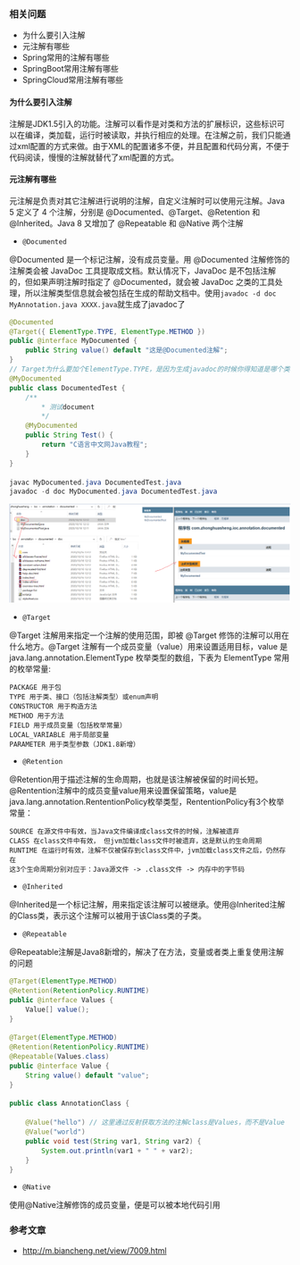 ### 相关问题
* 为什么要引入注解
* 元注解有哪些
* Spring常用的注解有哪些
* SpringBoot常用注解有哪些
* SpringCloud常用注解有哪些

#### 为什么要引入注解
注解是JDK1.5引入的功能。注解可以看作是对类和方法的扩展标识，这些标识可以在编译，类加载，运行时被读取，并执行相应的处理。在注解之前，我们只能通过xml配置的方式来做。由于XML的配置诸多不便，并且配置和代码分离，不便于代码阅读，慢慢的注解就替代了xml配置的方式。

#### 元注解有哪些

元注解是负责对其它注解进行说明的注解，自定义注解时可以使用元注解。Java 5 定义了 4 个注解，分别是 @Documented、@Target、@Retention 和 @Inherited。Java 8 又增加了 @Repeatable 和 @Native 两个注解
* `@Documented`

@Documented 是一个标记注解，没有成员变量。用 @Documented 注解修饰的注解类会被 JavaDoc 工具提取成文档。默认情况下，JavaDoc 是不包括注解的，但如果声明注解时指定了 @Documented，就会被 JavaDoc 之类的工具处理，所以注解类型信息就会被包括在生成的帮助文档中。使用`javadoc -d doc MyAnnotation.java XXXX.java`就生成了javadoc了
```java
@Documented
@Target({ ElementType.TYPE, ElementType.METHOD })
public @interface MyDocumented {
    public String value() default "这是@Documented注解";
}
// Target为什么要加个ElementType.TYPE，是因为生成javadoc的时候你得知道是哪个类啊
@MyDocumented
public class DocumentedTest {
    /**
        * 测试document
        */
    @MyDocumented
    public String Test() {
        return "C语言中文网Java教程";
    }
}

javac MyDocumented.java DocumentedTest.java
javadoc -d doc MyDocumented.java DocumentedTest.java
```
![](image/documented-annotation.png)

* `@Target`

@Target 注解用来指定一个注解的使用范围，即被 @Target 修饰的注解可以用在什么地方。@Target 注解有一个成员变量（value）用来设置适用目标，value 是 java.lang.annotation.ElementType 枚举类型的数组，下表为 ElementType 常用的枚举常量:
```
PACKAGE 用于包
TYPE 用于类、接口（包括注解类型）或enum声明
CONSTRUCTOR 用于构造方法
METHOD 用于方法
FIELD 用于成员变量（包括枚举常量）
LOCAL_VARIABLE 用于局部变量
PARAMETER 用于类型参数（JDK1.8新增）
```

* `@Retention`

@Retention用于描述注解的生命周期，也就是该注解被保留的时间长短。@Rentention注解中的成员变量value用来设置保留策略，value是java.lang.annotation.RententionPolicy枚举类型，RententionPolicy有3个枚举常量：
```
SOURCE 在源文件中有效，当Java文件编译成class文件的时候，注解被遗弃
CLASS 在class文件中有效， 但jvm加载class文件时被遗弃，这是默认的生命周期
RUNTIME 在运行时有效，注解不仅被保存到class文件中，jvm加载class文件之后，仍然存在
这3个生命周期分别对应于：Java源文件 -> .class文件 -> 内存中的字节码
```

* `@Inherited`

@Inherited是一个标记注解，用来指定该注解可以被继承。使用@Inherited注解的Class类，表示这个注解可以被用于该Class类的子类。

* `@Repeatable`

@Repeatable注解是Java8新增的，解决了在方法，变量或者类上重复使用注解的问题
```java
@Target(ElementType.METHOD)
@Retention(RetentionPolicy.RUNTIME)
public @interface Values {
    Value[] value();
}

@Target(ElementType.METHOD)
@Retention(RetentionPolicy.RUNTIME)
@Repeatable(Values.class)
public @interface Value {
    String value() default "value";
}

public class AnnotationClass {

    @Value("hello") // 这里通过反射获取方法的注解class是Values，而不是Value
    @Value("world")
    public void test(String var1, String var2) {
        System.out.println(var1 + " " + var2);
    }
}
```

* `@Native`

使用@Native注解修饰的成员变量，便是可以被本地代码引用

### 参考文章
* http://m.biancheng.net/view/7009.html